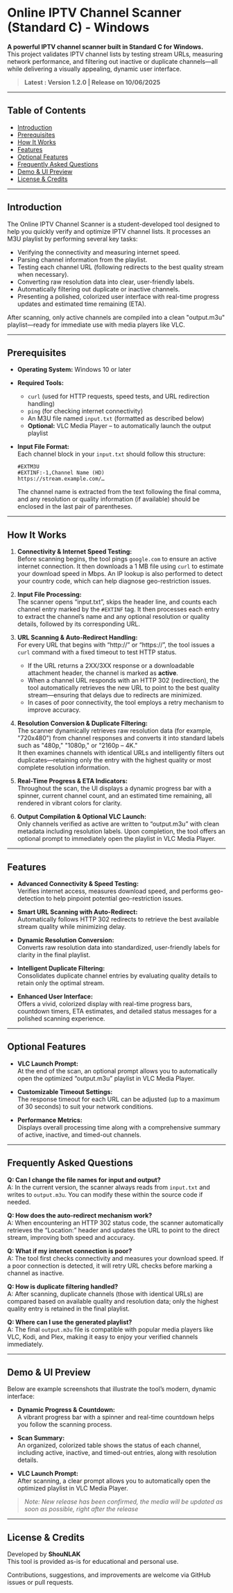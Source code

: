 
# Online IPTV Channel Scanner (Standard C) - Windows

**A powerful IPTV channel scanner built in Standard C for Windows.**  
This project validates IPTV channel lists by testing stream URLs, measuring network performance, and filtering out inactive or duplicate channels—all while delivering a visually appealing, dynamic user interface.

> **Latest : Version 1.2.0 | Release on 10/06/2025** 

---

## Table of Contents

- [Introduction](#introduction)
- [Prerequisites](#prerequisites)
- [How It Works](#how-it-works)
- [Features](#features)
- [Optional Features](#optional-features)
- [Frequently Asked Questions](#frequently-asked-questions)
- [Demo & UI Preview](#demo--ui-preview)
- [License & Credits](#license--credits)

---

## Introduction

The Online IPTV Channel Scanner is a student-developed tool designed to help you quickly verify and optimize IPTV channel lists. It processes an M3U playlist by performing several key tasks:
- Verifying the connectivity and measuring internet speed.
- Parsing channel information from the playlist.
- Testing each channel URL (following redirects to the best quality stream when necessary).
- Converting raw resolution data into clear, user-friendly labels.
- Automatically filtering out duplicate or inactive channels.
- Presenting a polished, colorized user interface with real-time progress updates and estimated time remaining (ETA).

After scanning, only active channels are compiled into a clean "output.m3u" playlist—ready for immediate use with media players like VLC.

---

## Prerequisites

- **Operating System:** Windows 10 or later
- **Required Tools:**  
  - `curl` (used for HTTP requests, speed tests, and URL redirection handling)
  - `ping` (for checking internet connectivity)
  - An M3U file named `input.txt` (formatted as described below)
  - **Optional:** VLC Media Player – to automatically launch the output playlist

- **Input File Format:**  
  Each channel block in your `input.txt` should follow this structure:
  ```m3u
  #EXTM3U
  #EXTINF:-1,Channel Name (HD)
  https://stream.example.com/…
  ```
  The channel name is extracted from the text following the final comma, and any resolution or quality information (if available) should be enclosed in the last pair of parentheses.

---

## How It Works

1. **Connectivity & Internet Speed Testing:**  
   Before scanning begins, the tool pings `google.com` to ensure an active internet connection. It then downloads a 1 MB file using `curl` to estimate your download speed in Mbps. An IP lookup is also performed to detect your country code, which can help diagnose geo-restriction issues.

2. **Input File Processing:**  
   The scanner opens “input.txt”, skips the header line, and counts each channel entry marked by the `#EXTINF` tag. It then processes each entry to extract the channel’s name and any optional resolution or quality details, followed by its corresponding URL.

3. **URL Scanning & Auto-Redirect Handling:**  
   For every URL that begins with “http://” or “https://”, the tool issues a `curl` command with a fixed timeout to test HTTP status.  
   - If the URL returns a 2XX/3XX response or a downloadable attachment header, the channel is marked as **active**.  
   - When a channel URL responds with an HTTP 302 (redirection), the tool automatically retrieves the new URL to point to the best quality stream—ensuring that delays due to redirects are minimized.
   - In cases of poor connectivity, the tool employs a retry mechanism to improve accuracy.

4. **Resolution Conversion & Duplicate Filtering:**  
   The scanner dynamically retrieves raw resolution data (for example, "720x480") from channel responses and converts it into standard labels such as "480p," "1080p," or "2160p – 4K."  
   It then examines channels with identical URLs and intelligently filters out duplicates—retaining only the entry with the highest quality or most complete resolution information.

5. **Real-Time Progress & ETA Indicators:**  
   Throughout the scan, the UI displays a dynamic progress bar with a spinner, current channel count, and an estimated time remaining, all rendered in vibrant colors for clarity.

6. **Output Compilation & Optional VLC Launch:**  
   Only channels verified as active are written to “output.m3u” with clean metadata including resolution labels. Upon completion, the tool offers an optional prompt to immediately open the playlist in VLC Media Player.

---

## Features

- **Advanced Connectivity & Speed Testing:**  
  Verifies internet access, measures download speed, and performs geo-detection to help pinpoint potential geo-restriction issues.

- **Smart URL Scanning with Auto-Redirect:**  
  Automatically follows HTTP 302 redirects to retrieve the best available stream quality while minimizing delay.

- **Dynamic Resolution Conversion:**  
  Converts raw resolution data into standardized, user-friendly labels for clarity in the final playlist.

- **Intelligent Duplicate Filtering:**  
  Consolidates duplicate channel entries by evaluating quality details to retain only the optimal stream.

- **Enhanced User Interface:**  
  Offers a vivid, colorized display with real-time progress bars, countdown timers, ETA estimates, and detailed status messages for a polished scanning experience.

---

## Optional Features

- **VLC Launch Prompt:**  
  At the end of the scan, an optional prompt allows you to automatically open the optimized “output.m3u” playlist in VLC Media Player.

- **Customizable Timeout Settings:**  
  The response timeout for each URL can be adjusted (up to a maximum of 30 seconds) to suit your network conditions.

- **Performance Metrics:**  
  Displays overall processing time along with a comprehensive summary of active, inactive, and timed-out channels.

---

## Frequently Asked Questions

**Q: Can I change the file names for input and output?**  
A: In the current version, the scanner always reads from `input.txt` and writes to `output.m3u`. You can modify these within the source code if needed.

**Q: How does the auto-redirect mechanism work?**  
A: When encountering an HTTP 302 status code, the scanner automatically retrieves the “Location:” header and updates the URL to point to the direct stream, improving both speed and accuracy.

**Q: What if my internet connection is poor?**  
A: The tool first checks connectivity and measures your download speed. If a poor connection is detected, it will retry URL checks before marking a channel as inactive.

**Q: How is duplicate filtering handled?**  
A: After scanning, duplicate channels (those with identical URLs) are compared based on available quality and resolution data; only the highest quality entry is retained in the final playlist.

**Q: Where can I use the generated playlist?**  
A: The final `output.m3u` file is compatible with popular media players like VLC, Kodi, and Plex, making it easy to enjoy your verified channels immediately.

---

## Demo & UI Preview

Below are example screenshots that illustrate the tool’s modern, dynamic interface:

- **Dynamic Progress & Countdown:**  
  A vibrant progress bar with a spinner and real-time countdown helps you follow the scanning process.

- **Scan Summary:**  
  An organized, colorized table shows the status of each channel, including active, inactive, and timed-out entries, along with resolution details.

- **VLC Launch Prompt:**  
  After scanning, a clear prompt allows you to automatically open the optimized playlist in VLC Media Player.

> *Note: New release has been confirmed, the media will be updated as soon as possible, right after the release*

---

## License & Credits

Developed by **ShouNLAK**  
This tool is provided as-is for educational and personal use.

Contributions, suggestions, and improvements are welcome via GitHub issues or pull requests.
